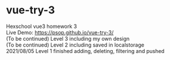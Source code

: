 # vue-try-3
Hexschool vue3 homework 3<br>
Live Demo: https://psop.github.io/vue-try-3/<br>
(To be continued) Level 3 including my own design<br>
(To be continued) Level 2 including saved in localstorage<br>
2021/08/05 Level 1 finished adding, deleting, filtering and pushed
